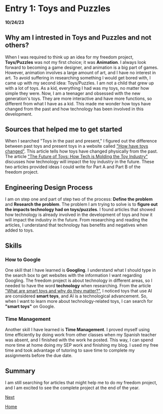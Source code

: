 # Entry 1: Toys and Puzzles 
#### 10/24/23

## Why am I intrested in Toys and Puzzles and not others? 
When I was required to think up an idea for my freedom project, **Toys/Puzzles** was not my first choice; it was **Animation**. I always look forward to becoming a game designer, and animation is a big part of games. However, animation involves a large amount of art, and I have no interest in art. To avoid suffering in researching something I would get bored with, I came up with my second idea: Toys/Puzzles. I am not a child that grew up with a lot of toys. As a kid, everything I had was my toys, no matter how simple they were. Now, I am a teenager and obsessed with the new generation's toys. They are more interactive and have more functions, so different from what I have as a kid. This made me wonder how toys have changed from the past and how technology has been involved in this development.

## Sources that helped me to get started
When I searched "Toys in the past and present," I figured out the difference between past toys and present toys in a website called ["How have toys changed"](https://www.twinkl.com/homework-help/history-homework-help/toys-from-the-past/how-have-toys-changed). This article tells how toys have changed physically from the past. The article ["The Future of Toys: How Tech is Molding the Toy Industry"](https://www.linkedin.com/pulse/future-toys-how-tech-molding-toy-industry-ted-curtin#%253A~%253Atext%253DA%2520smart%2520toy%2520has%2520its%252Cplay%2520value%2520or%2520educational%2520features.) discusses how technology will impact the toy industry in the future. These two articles provided ideas I could write for Part A and Part B of the freedom project.

## Engineering Design Process 
I am on step one and part of step two of the process: **Define the problem** and **Research the problem**. The problem I am trying to solve is to **figure out the impacts technology had on toys/puzzles**. I found articles that showed how technology is already involved in the development of toys and how it will impact the industry in the future. From researching and reading the articles, I understand that technology has benefits and negatives when added to toys.

## Skills
### How to Google
One skill that I have learned is **Googling**. I understand what I should type in the search box to get websites with the information I want regarding Googling. The freedom project is about technology in different areas, so I needed to have the word **technology** when researching. From the article ["What are smart toys and why do they matter?"](https://www.smarttoyawards.org/learn-more.html), I noticed toys that use AI are considered **smart toys**, and AI is a technological advancement. So, when I want to learn more about technology-related toys, I can search for **"smart toys"** on Google.

### Time Management
Another skill I have learned is **Time Management**. I proved myself using time efficiently by doing work from other classes when my Spanish teacher was absent, and I finished with the work he posted. This way, I can spend more time at home doing my SEP work and finishing my blog. I used my free time and took advantage of tutoring to save time to complete my assignments before the due date. 

## Summary
I am still searching for articles that might help me to do my freedom project, and I am excited to see the complete project at the end of the year.  

[Next](entry02.md)

[Home](../README.md)